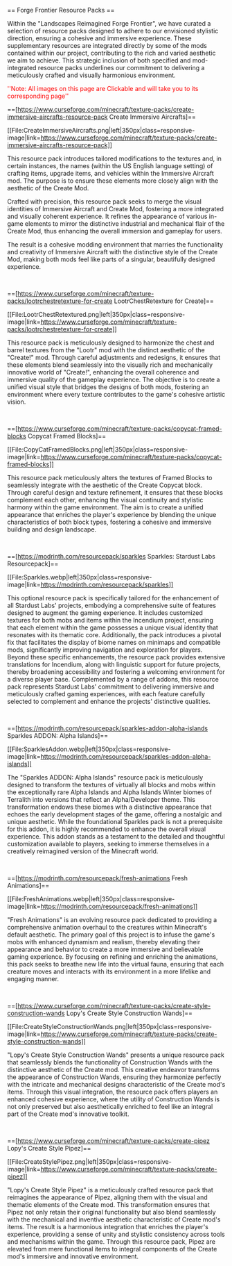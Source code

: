 == Forge Frontier Resource Packs ==

Within the "Landscapes Reimagined Forge Frontier", we have curated a selection of resource packs designed to adhere to our envisioned stylistic direction, ensuring a cohesive and immersive experience. These supplementary resources are integrated directly by some of the mods contained within our project, contributing to the rich and varied aesthetic we aim to achieve. This strategic inclusion of both specified and mod-integrated resource packs underlines our commitment to delivering a meticulously crafted and visually harmonious environment.

<span style="color: red"> ''Note: All images on this page are Clickable and will take you to its corresponding page'' </span>

==<span class="plainlinks">[https://www.curseforge.com/minecraft/texture-packs/create-immersive-aircrafts-resource-pack Create Immersive Aircrafts]</span>==

[[File:CreateImmersiveAircrafts.png|left|350px|class=responsive-image|link=https://www.curseforge.com/minecraft/texture-packs/create-immersive-aircrafts-resource-pack]]

This resource pack introduces tailored modifications to the textures and, in certain instances, the names (within the US English language setting) of crafting items, upgrade items, and vehicles within the Immersive Aircraft mod. The purpose is to ensure these elements more closely align with the aesthetic of the Create Mod.

Crafted with precision, this resource pack seeks to merge the visual identities of Immersive Aircraft and Create Mod, fostering a more integrated and visually coherent experience. It refines the appearance of various in-game elements to mirror the distinctive industrial and mechanical flair of the Create Mod, thus enhancing the overall immersion and gameplay for users.

The result is a cohesive modding environment that marries the functionality and creativity of Immersive Aircraft with the distinctive style of the Create Mod, making both mods feel like parts of a singular, beautifully designed experience.

<br clear=all>

==<span class="plainlinks">[https://www.curseforge.com/minecraft/texture-packs/lootrchestretexture-for-create LootrChestRetexture for Create]</span>==

[[File:LootrChestRetextured.png|left|350px|class=responsive-image|link=https://www.curseforge.com/minecraft/texture-packs/lootrchestretexture-for-create]]

This resource pack is meticulously designed to harmonize the chest and barrel textures from the "Lootr" mod with the distinct aesthetic of the "Create!" mod. Through careful adjustments and redesigns, it ensures that these elements blend seamlessly into the visually rich and mechanically innovative world of "Create!", enhancing the overall coherence and immersive quality of the gameplay experience. The objective is to create a unified visual style that bridges the designs of both mods, fostering an environment where every texture contributes to the game's cohesive artistic vision.

<br clear=all>

==<span class="plainlinks">[https://www.curseforge.com/minecraft/texture-packs/copycat-framed-blocks Copycat Framed Blocks]</span>==

[[File:CopyCatFramedBlocks.png|left|350px|class=responsive-image|link=https://www.curseforge.com/minecraft/texture-packs/copycat-framed-blocks]]

This resource pack meticulously alters the textures of Framed Blocks to seamlessly integrate with the aesthetic of the Create Copycat block. Through careful design and texture refinement, it ensures that these blocks complement each other, enhancing the visual continuity and stylistic harmony within the game environment. The aim is to create a unified appearance that enriches the player's experience by blending the unique characteristics of both block types, fostering a cohesive and immersive building and design landscape.

<br clear=all>

==<span class="plainlinks">[https://modrinth.com/resourcepack/sparkles Sparkles: Stardust Labs Resourcepack]</span>==

[[File:Sparkles.webp|left|350px|class=responsive-image|link=https://modrinth.com/resourcepack/sparkles]]

This optional resource pack is specifically tailored for the enhancement of all Stardust Labs' projects, embodying a comprehensive suite of features designed to augment the gaming experience. It includes customized textures for both mobs and items within the Incendium project, ensuring that each element within the game possesses a unique visual identity that resonates with its thematic core. Additionally, the pack introduces a pivotal fix that facilitates the display of biome names on minimaps and compatible mods, significantly improving navigation and exploration for players. Beyond these specific enhancements, the resource pack provides extensive translations for Incendium, along with linguistic support for future projects, thereby broadening accessibility and fostering a welcoming environment for a diverse player base. Complemented by a range of addons, this resource pack represents Stardust Labs' commitment to delivering immersive and meticulously crafted gaming experiences, with each feature carefully selected to complement and enhance the projects' distinctive qualities.

<br clear=all>

==<span class="plainlinks">[https://modrinth.com/resourcepack/sparkles-addon-alpha-islands Sparkles ADDON: Alpha Islands]</span>==

[[File:SparklesAddon.webp|left|350px|class=responsive-image|link=https://modrinth.com/resourcepack/sparkles-addon-alpha-islands]]

The "Sparkles ADDON: Alpha Islands" resource pack is meticulously designed to transform the textures of virtually all blocks and mobs within the exceptionally rare Alpha Islands and Alpha Islands Winter biomes of Terralith into versions that reflect an Alpha/Developer theme. This transformation endows these biomes with a distinctive appearance that echoes the early development stages of the game, offering a nostalgic and unique aesthetic. While the foundational Sparkles pack is not a prerequisite for this addon, it is highly recommended to enhance the overall visual experience. This addon stands as a testament to the detailed and thoughtful customization available to players, seeking to immerse themselves in a creatively reimagined version of the Minecraft world.

<br clear=all>

==<span class="plainlinks">[https://modrinth.com/resourcepack/fresh-animations Fresh Animations]</span>==

[[File:FreshAnimations.webp|left|350px|class=responsive-image|link=https://modrinth.com/resourcepack/fresh-animations]]

"Fresh Animations" is an evolving resource pack dedicated to providing a comprehensive animation overhaul to the creatures within Minecraft's default aesthetic. The primary goal of this project is to infuse the game's mobs with enhanced dynamism and realism, thereby elevating their appearance and behavior to create a more immersive and believable gaming experience. By focusing on refining and enriching the animations, this pack seeks to breathe new life into the virtual fauna, ensuring that each creature moves and interacts with its environment in a more lifelike and engaging manner.

<br clear=all>

==<span class="plainlinks">[https://www.curseforge.com/minecraft/texture-packs/create-style-construction-wands Lopy's Create Style Construction Wands]</span>==

[[File:CreateStyleConstructionWands.png|left|350px|class=responsive-image|link=https://www.curseforge.com/minecraft/texture-packs/create-style-construction-wands]]

"Lopy's Create Style Construction Wands" presents a unique resource pack that seamlessly blends the functionality of Construction Wands with the distinctive aesthetic of the Create mod. This creative endeavor transforms the appearance of Construction Wands, ensuring they harmonize perfectly with the intricate and mechanical designs characteristic of the Create mod's items. Through this visual integration, the resource pack offers players an enhanced cohesive experience, where the utility of Construction Wands is not only preserved but also aesthetically enriched to feel like an integral part of the Create mod's innovative toolkit.

<br clear=all>


==<span class="plainlinks">[https://www.curseforge.com/minecraft/texture-packs/create-pipez Lopy's Create Style Pipez]</span>==

[[File:CreateStylePipez.png|left|350px|class=responsive-image|link=https://www.curseforge.com/minecraft/texture-packs/create-pipez]]

"Lopy's Create Style Pipez" is a meticulously crafted resource pack that reimagines the appearance of Pipez, aligning them with the visual and thematic elements of the Create mod. This transformation ensures that Pipez not only retain their original functionality but also blend seamlessly with the mechanical and inventive aesthetic characteristic of Create mod's items. The result is a harmonious integration that enriches the player's experience, providing a sense of unity and stylistic consistency across tools and mechanisms within the game. Through this resource pack, Pipez are elevated from mere functional items to integral components of the Create mod's immersive and innovative environment.

<br clear=all>
